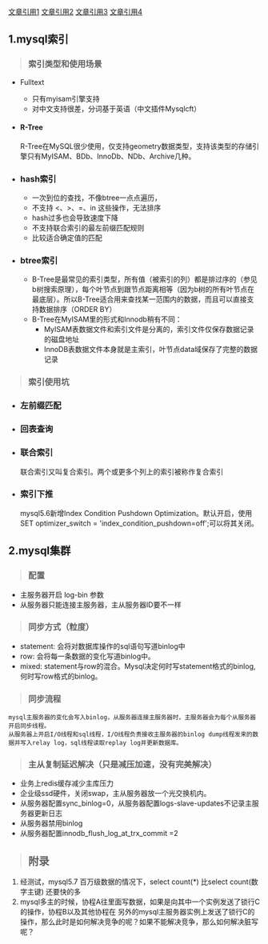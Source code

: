
[文章引用1](https://blog.csdn.net/hao_yunfeng/article/details/82392261)
[文章引用2](https://mp.weixin.qq.com/s/_bk2JVOm2SkXfdcvki6-0w)
[文章引用3](https://blog.csdn.net/dianxiaoer20111/article/details/103034197)
[文章引用4](https://www.cnblogs.com/boothsun/p/8970952.html)
## 1.mysql索引
> ### 索引类型和使用场景
* Fulltext
    * 只有myisam引擎支持
    * 对中文支持很差，分词基于英语（中文插件Mysqlcft）
* #### R-Tree
    R-Tree在MySQL很少使用，仅支持geometry数据类型，支持该类型的存储引擎只有MyISAM、BDb、InnoDb、NDb、Archive几种。

* ### hash索引
    * 一次到位的查找，不像btree一点点遍历，
    * 不支持 <、>、=、in 这些操作，无法排序
    * hash过多也会导致速度下降
    * 不支持联合索引的最左前缀匹配规则
    * 比较适合确定值的匹配

* ### btree索引
    * B-Tree是最常见的索引类型，所有值（被索引的列）都是排过序的（参见b树搜索原理），每个叶节点到跟节点距离相等（因为b树的所有叶节点在最底层）。所以B-Tree适合用来查找某一范围内的数据，而且可以直接支持数据排序（ORDER BY）
    * B-Tree在MyISAM里的形式和Innodb稍有不同：
        * MyISAM表数据文件和索引文件是分离的，索引文件仅保存数据记录的磁盘地址
        * InnoDB表数据文件本身就是主索引，叶节点data域保存了完整的数据记录
> ### 索引使用坑
* ### 左前缀匹配
* ### 回表查询
* ### 联合索引
    联合索引又叫复合索引。两个或更多个列上的索引被称作复合索引
* ### 索引下推
    mysql5.6新增Index Condition Pushdown Optimization。默认开启，使用SET optimizer_switch = 'index_condition_pushdown=off';可以将其关闭。

## 2.mysql集群
> ### 配置
* 主服务器开启 log-bin 参数
* 从服务器只能连接主服务器，主从服务器ID要不一样

> ### 同步方式（粒度）
* statement: 会将对数据库操作的sql语句写道binlog中
* row: 会将每一条数据的变化写道binlog中。
* mixed: statement与row的混合。Mysql决定何时写statement格式的binlog, 何时写row格式的binlog。

> ### 同步流程
    mysql主服务器的变化会写入binlog，从服务器连接主服务器时，主服务器会为每个从服务器开启同步线程。
    从服务器上开启I/O线程和sql线程，I/O线程负责接收主服务器的binlog dump线程发来的数据并写入relay log，sql线程读取replay log并更新数据库。

> ### 主从复制延迟解决（只是减压加速，没有完美解决）
* 业务上redis缓存减少主库压力
* 企业级ssd硬件，关闭swap，主从服务器放一个光交换机内。
* 从服务器配置sync_binlog=0，从服务器配置logs-slave-updates不记录主服务器更新日志
* 从服务器禁用binlog
* 从服务器配置innodb_flush_log_at_trx_commit =2

> ## 附录
1. 经测试，mysql5.7 百万级数据的情况下，select count(*) 比select count(数字主键) 还要快的多
1. mysql多主的时候，协程A往里面写数据，如果是向其中一个实例发送了锁行C的操作，协程B以及其他协程在 另外的mysql主服务器实例上发送了锁行C的操作，那么此时是如何解决竞争的呢？如果不能解决竞争，那么如何解决脏写呢？
